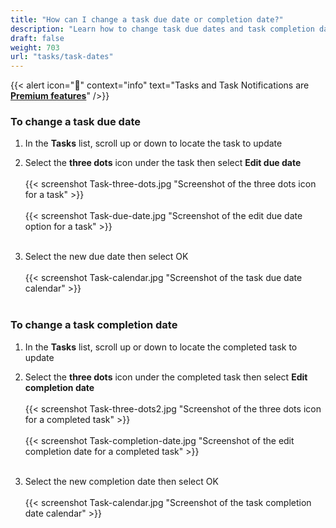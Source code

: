 ```yaml
---
title: "How can I change a task due date or completion date?"
description: "Learn how to change task due dates and task completion dates"
draft: false
weight: 703
url: "tasks/task-dates"
---
```


{{< alert icon="💸" context="info" text="Tasks and Task Notifications are [**Premium features**](../../account/premium-subscription)" />}}

### To change a task due date
1. In the **Tasks** list, scroll up or down to locate the task to update

2. Select the **three dots** icon under the task then select **Edit due date**<br /><br />
{{< screenshot Task-three-dots.jpg "Screenshot of the three dots icon for a task" >}}<br /><br />
{{< screenshot Task-due-date.jpg "Screenshot of the edit due date option for a task" >}}<br /><br />

3. Select the new due date then select OK<br /><br />
{{< screenshot Task-calendar.jpg "Screenshot of the task due date calendar" >}}<br /><br />

### To change a task completion date
1. In the **Tasks** list, scroll up or down to locate the completed task to update

2. Select the **three dots** icon under the completed task then select **Edit completion date**<br /><br />
{{< screenshot Task-three-dots2.jpg "Screenshot of the three dots icon for a completed task" >}}<br /><br />
{{< screenshot Task-completion-date.jpg "Screenshot of the edit completion date for a completed task" >}}<br /><br />

3. Select the new completion date then select OK<br /><br />
{{< screenshot Task-calendar.jpg "Screenshot of the task completion date calendar" >}}
